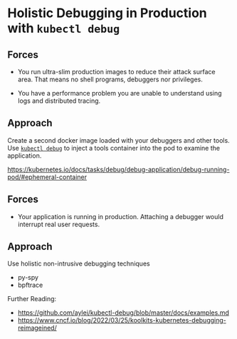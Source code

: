 <!--

The aim here should be to go a little bit further than
https://kubernetes.io/docs/tasks/debug/debug-application/debug-running-pod/#ephemeral-container

i.e. have working examples for a python application,
maybe using
- py-spy
- memray

a more general solution using bpftrace ?

-->
# Holistic Debugging in Production with `kubectl debug`

## Forces
- You run ultra-slim production images to reduce their attack surface area.
  That means no shell programs, debuggers nor privileges.

- You have a performance problem you are unable to understand using logs and
  distributed tracing.

## Approach

Create a second docker image loaded with your debuggers and other tools.
Use [`kubectl debug`](https://kubernetes.io/docs/reference/kubectl/generated/kubectl_debug/)
to inject a tools container into the pod to examine the application.


https://kubernetes.io/docs/tasks/debug/debug-application/debug-running-pod/#ephemeral-container

## Forces
- Your application is running in production. Attaching a debugger would
  interrupt real user requests.

## Approach
Use holistic non-intrusive debugging techniques
- py-spy
- bpftrace

<!--
Draft for py-spy

(cd app && make load)

kubectl run bad-app --image=badapp:latest --image-pull-policy=Never --restart=Never
kubectl port-forward pod/bad-app &  # or in another terminal

make load
kubectl debug -it bad-app --image=debug-tools --image-pull-policy=Never --profile=general --target=bad-app
                  ^-----^                                                                          ^-----^
#                target pod                                                                     target continer

    py-spy dump --pid 1
    py-spy top --pid 1
    py-spy record --pid 1 -o flame.svg --duration 10

kubectl cp bad-app:/flame.svg -c debugger-jh9fj $PWD/flame.svg
                                 ^------------^

  k get po bad-app -ojson | jq -r '.spec.ephemeralContainers[-1].name'


kubectl debug -it backend-689b8cc9-9572s --image=debug-tools --image-pull-policy=Never --profile=general --target=uwsgi

-->


Further Reading:

- https://github.com/aylei/kubectl-debug/blob/master/docs/examples.md
- https://www.cncf.io/blog/2022/03/25/koolkits-kubernetes-debugging-reimageined/
